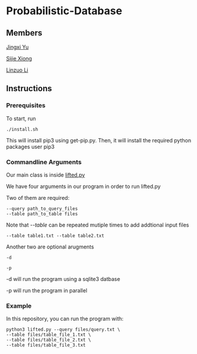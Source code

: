 # Probabilistic-Database

## Members 
[Jingxi Yu](mailto:yjx941125@gmail.com)

[Sijie Xiong](mailto:sjxiong3ny@ucla.edu)

[Linzuo Li](mailto:linzuo@ucla.edu)

## Instructions

### Prerequisites
To start, run
    
    ./install.sh

This will install pip3 using get-pip.py. Then, it will install the required python packages user pip3

### Commandline Arguments

Our main class is inside [lifted.py](https://github.com/Jingxixi/Probabilistic-Database/blob/master/lifted.py)

We have four arguments in our program in order to run lifted.py

Two of them are required:

    --query path_to_query_files
    --table path_to_table files

Note that *--table* can be repeated mutiple times to add addtional input files

    --table table1.txt --table table2.txt

Another two are optional arugments

    -d

    -p

-d will run the program using a sqlite3 datbase

-p will run the program in parallel 

### Example 

In this repository, you can run the program with:

    python3 lifted.py --query files/query.txt \
    --table files/table_file_1.txt \
    --table files/table_file_2.txt \
    --table files/table_file_3.txt 

